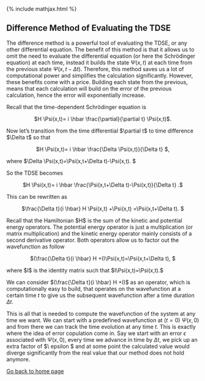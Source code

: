 {% include mathjax.html %}


## Difference Method of Evaluating the TDSE

The difference method is a powerful tool of evaluating the TDSE, or any other differential equation. The benefit of this method is that it allows us to omit the need to evaluate the differential equation (or here the Schrödinger equation) at each time, instead it builds the state $\Psi(x,t)$ at each time from the previous state $\Psi(x,t-\Delta t)$. Therefore, this method saves us a lot of computational power and simplifies the calculation significantly. However, these benefits come with a price. Building each state from the previous, means that each calculation will build on the error of the previous calculation, hence the error will exponentially increase. 

Recall that the time-dependent Schrödinger equation is 
<p align="center"> $H \Psi(x,t)= i \hbar \frac{\partial}{\partial t} \Psi(x,t)$. </p>
Now let’s transition from the time differential $\partial t$ to time difference $\Delta t$ so that 
<p align="center"> $H \Psi(x,t)= i \hbar \frac{\Delta \Psi(x,t)}{\Delta t} $, </p>
where $\Delta \Psi(x,t)=\Psi(x,t+\Delta t)-\Psi(x,t). $

So the TDSE becomes
<p align="center"> $H \Psi(x,t)= i \hbar \frac{\Psi(x,t+\Delta t)-\Psi(x,t)}{\Delta t} .$ </p>
This can be rewritten as
<p align="center"> $\frac{\Delta t}{i \hbar} H \Psi(x,t) +\Psi(x,t) =\Psi(x,t+\Delta t). $ </p>
Recall that the Hamiltonian $H$ is the sum of the kinetic and potential energy operators. The potential energy operator is just a multiplication (or matrix multiplication) and the kinetic energy operator mainly consists of a second derivative operator. Both operators allow us to factor out the wavefunction as follow
<p align="center"> $(\frac{\Delta t}{i \hbar} H +I)\Psi(x,t)=\Psi(x,t+\Delta t), $ </p>
where $I$ is the identity matrix such that $I\Psi(x,t)=\Psi(x,t).$

We can consider $(\frac{\Delta t}{i \hbar} H +I)$ as an operator, which is computationally easy to build, that operates on the wavefunction at a certain time $t$ to give us the subsequent wavefunction after a time duration $\Delta t$. 

This is all that is needed to compute the wavefunction of the system at any time we want. We can start with a predefined wavefunction at ($t=0$) $\Psi(x, 0)$ and from there we can track the time evolution at any time $t$. This is exactly where the idea of error copulation come in.  Say we start with an error $\epsilon$ associated with $\Psi(x, 0)$, every time we advance in time by $\Delta t$, we pick up an extra factor of $\ epsilon $ and at some point the calculated value would diverge significantly from the real value that our method does not hold anymore.




[Go back to home page](/README.md)
